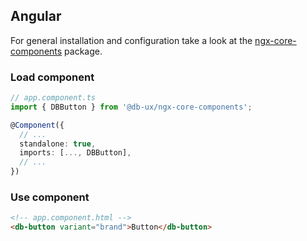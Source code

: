 ## Angular

For general installation and configuration take a look at the [ngx-core-components](https://www.npmjs.com/package/@db-ux/ngx-core-components) package.

### Load component

```ts app.component.ts
// app.component.ts
import { DBButton } from '@db-ux/ngx-core-components';

@Component({
  // ...
  standalone: true,
  imports: [..., DBButton],
  // ...
})
```

### Use component

```html app.component.html
<!-- app.component.html -->
<db-button variant="brand">Button</db-button>
```
